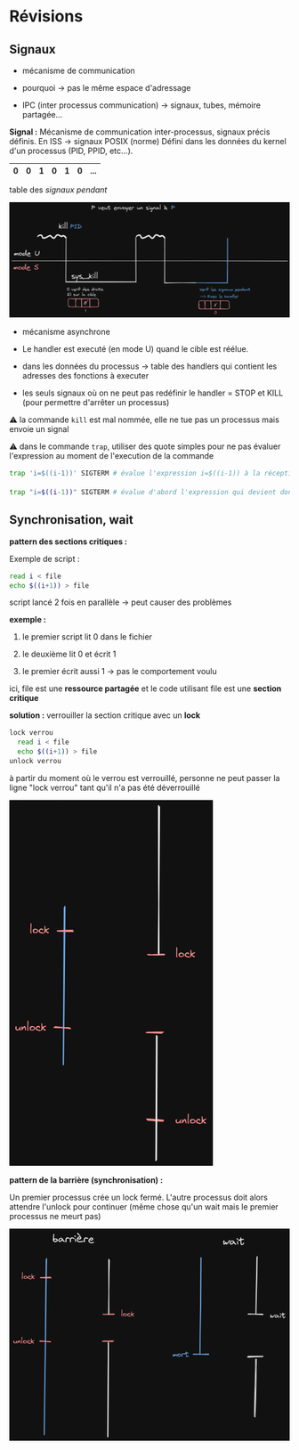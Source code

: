 # Révisions 

## Signaux

- mécanisme de communication

- pourquoi -> pas le même espace d'adressage

- IPC (inter processus communication) -> signaux, tubes, mémoire partagée...

**Signal :** Mécanisme de communication inter-processus, signaux précis définis. En ISS -> signaux POSIX (norme)
Défini dans les données du kernel d'un processus (PID, PPID, etc...).

|0|0|1|0|1|0|...|
|-|-|-|-|-|-|---|

table des *signaux pendant*

![](./images/signaux.png)

- mécanisme asynchrone

- Le handler est executé (en mode U) quand le cible est réélue.

- dans les données du processus -> table des handlers qui contient les adresses des fonctions à executer

- les seuls signaux où on ne peut pas redéfinir le handler = STOP et KILL (pour permettre d'arrêter un processus)

⚠️ la commande `kill` est mal nommée, elle ne tue pas un processus mais envoie un signal

⚠️ dans le commande `trap`, utiliser des quote simples pour ne pas évaluer l'expression au moment de l'execution de la commande

```bash
trap 'i=$((i-1))' SIGTERM # évalue l'expression i=$((i-1)) à la réception du signal

trap "i=$((i-1))" SIGTERM # évalue d'abord l'expression qui devient donc i=1 par exemple, puis évalue i=1 à la réception du signal
```

## Synchronisation, wait

**pattern des sections critiques :**

Exemple de script :

```bash
read i < file
echo $((i+1)) > file
```

script lancé 2 fois en parallèle -> peut causer des problèmes

**exemple :** 

1) le premier script lit 0 dans le fichier

2) le deuxième lit 0 et écrit 1

3) le premier écrit aussi 1 -> pas le comportement voulu

ici, file est une **ressource partagée** et le code utilisant file est une **section critique**

**solution :** verrouiller la section critique avec un **lock** 

```bash
lock verrou
  read i < file
  echo $((i+1)) > file
unlock verrou
```

à partir du moment où le verrou est verrouillé, personne ne peut passer la ligne "lock verrou" tant qu'il n'a pas été déverrouillé

![](images/lock.png) 

**pattern de la barrière (synchronisation) :**

Un premier processus crée un lock fermé. L'autre processus doit alors attendre l'unlock pour continuer (même chose qu'un wait mais le premier processus ne meurt pas)

![](images/lock2.png)

